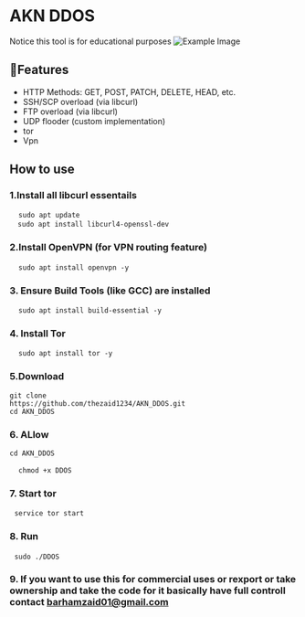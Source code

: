 # AKN DDOS
Notice this tool is for educational purposes
![Example Image](https://i.imgur.com/y2PGHeW.png)
## 🧠Features
  -  HTTP Methods: GET, POST, PATCH, DELETE, HEAD, etc.
  -  SSH/SCP overload (via libcurl)
  -  FTP overload (via libcurl)
  - UDP flooder (custom implementation)
  - tor
 - Vpn
## How to use
### 1.Install all libcurl essentails
  <pre> <code> sudo apt update
  sudo apt install libcurl4-openssl-dev </code> </pre>
### 2.Install OpenVPN (for VPN routing feature)
  <pre> <code> sudo apt install openvpn -y</code> </pre>
### 3. Ensure Build Tools (like GCC) are installed
  <pre> <code> sudo apt install build-essential -y</code> </pre>
### 4. Install Tor
  <pre> <code> sudo apt install tor -y</code> </pre>
### 5.Download
<pre><code>git clone
https://github.com/thezaid1234/AKN_DDOS.git
cd AKN_DDOS
</pre></code>
### 6. ALlow
  <pre><code>cd AKN_DDOS </code></pre>
  <pre> <code> chmod +x DDOS</code> </pre>
### 7. Start tor
  <pre> <code>service tor start</code> </pre>
### 8. Run
  <pre> <code>sudo ./DDOS</code> </pre>
### 9. If you want to use this for commercial uses or rexport or take ownership and take the code for it basically have full controll contact barhamzaid01@gmail.com
